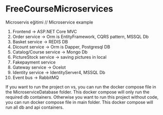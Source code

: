 # FreeCourseMicroservices
Microservis eğitimi // Microservice example

1. Frontend -> ASP.NET Core MVC
2. Order service -> Orm is EntityFramework, CQRS pattern, MSSQL Db
3. Basket service -> REDIS DB
4. Dicount service -> Orm is Dapper, Postgresql DB
5. Catalog/Course service -> Mongo Db
6. PictureStock service -> saving pictures in local
7. Fakepayment service
8. Gateway service -> Ocelot
9. Identity service -> IdentityServer4, MSSQL Db
10. Event bus -> RabbitMQ

If you want to run the project on vs, you can run the docker compose file in the MicroserviceDatabase folder. This docker compose will only run the required db containers.
Otherwise you want to run this project without code, you can run docker compose file in main folder. This docker compose will run all db and api containers.
